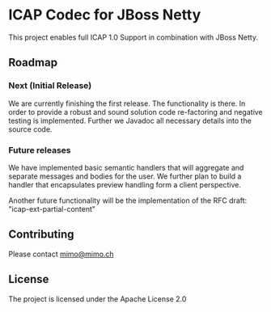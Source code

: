 ICAP Codec for JBoss Netty
=============

This project enables full ICAP 1.0 Support in combination with JBoss Netty.

Roadmap
------------

### Next (Initial Release)

We are currently finishing the first release. The functionality is there.
In order to provide a robust and sound solution code re-factoring and
negative testing is implemented. Further we Javadoc all necessary details
into the source code.

### Future releases

We have implemented basic semantic handlers that will aggregate and separate
messages and bodies for the user. We further plan to build a handler that
encapsulates preview handling form a client perspective.

Another future functionality will be the implementation of the RFC draft: "icap-ext-partial-content"

Contributing
------------

Please contact mimo@mimo.ch

License
------------

The project is licensed under the Apache License 2.0
